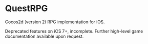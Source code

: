# QuestRPG
Cocos2d (version 2) RPG implementation for iOS.

Deprecated features on iOS 7+, incomplete. Further high-level game documentation available upon request.

